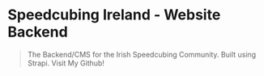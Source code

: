 # Speedcubing Ireland - Website Backend

> The Backend/CMS for the Irish Speedcubing Community. Built using Strapi.
Visit My Github!
